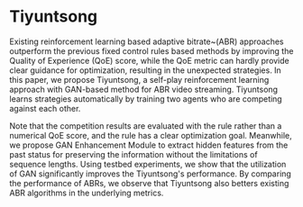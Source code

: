 # Tiyuntsong

Existing reinforcement learning based adaptive bitrate~(ABR) approaches outperform the previous fixed control rules based methods by improving the Quality of Experience (QoE) score, while the QoE metric can hardly provide clear guidance for optimization, resulting in the unexpected strategies. In this paper, we propose Tiyuntsong, a self-play reinforcement learning approach with GAN-based method for ABR video streaming. Tiyuntsong learns strategies automatically by training two agents who are competing against each other.

Note that the competition results are evaluated with the rule rather than a numerical QoE score, and the rule has a clear optimization goal. Meanwhile, we propose GAN Enhancement Module to extract hidden features from the past status for preserving the information without the limitations of sequence lengths. Using testbed experiments, we show that the utilization of GAN significantly improves the Tiyuntsong's performance. By comparing the performance of ABRs, we observe that Tiyuntsong also betters existing ABR algorithms in the underlying metrics.
